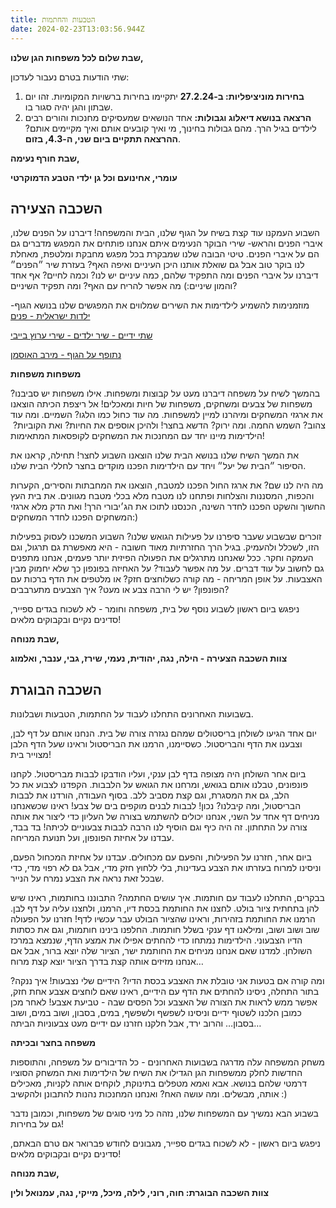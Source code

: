 ```yaml
---
title: הטבעות והחתמות
date: 2024-02-23T13:03:56.944Z
---
```

**שבת שלום לכל משפחות הגן שלנו,**

שתי הודעות בטרם נעבור לעדכון:

1. **בחירות מוניציפליות: ב-27.2.24** יתקיימו בחירות ברשויות המקומיות. זהו יום שבתון והגן יהיה סגור בו.
2. **הרצאה בנושא דיאלוג וגבולות:** אחד הנושאים שמעסיקים מחנכות והורים רבים לילדים בגיל הרך. מהם גבולות  בחינוך, מי ואיך קובעים אותם ואיך מקיימים אותם? **ההרצאה תתקיים ביום שני, ה-4.3, בזום**. 

**שבת חורף נעימה,**

**עומרי, אחינועם וכל גן ילדי הטבע הדמוקרטי**

## השכבה הצעירה

השבוע העמקנו עוד קצת בשיח על הגוף שלנו, הבית והמשפחה! דיברנו על הפנים שלנו, איברי הפנים והראש- שירי הבוקר הנעימים איתם אנחנו פותחים את המפגש מדברים גם הם על איברי הפנים. טיטי הבובה שלנו שמבקרת בכל מפגש מחבקת ומלטפת, מאחלת לנו בוקר טוב אבל גם שואלת אותנו היכן העיניים ואיפה האף? בעזרת שיר ״הפנים״ דיברנו על איברי הפנים ומה התפקיד שלהם, כמה עיניים יש לנו? וכמה לחיים? אף אחד והמון שיניים:) מה אפשר להריח עם האף? ומה תפקיד השיניים?

מוזמנימות להשמיע לילדימות את השירים שמלווים את המפגשים שלנו בנושא הגוף- [ילדות ישראלית - פנים](https://youtu.be/_kkcS_Y__hw?feature=shared)

[שתי ידיים - שיר ילדים - שירי ערוץ בייבי](https://youtu.be/t5qT9aVndvw?feature=shared)

[נתופף על הגוף - מירב האוסמן](https://youtu.be/JCWSe0JShQI?feature=shared)

**משפחות משפחות**

בהמשך לשיח על משפחה דיברנו מעט על קבוצות ומשפחות. אילו משפחות יש סביבנו? משפחות של צבעים ומשחקים, משפחות של חיות ומאכלים! אל ריצפת הכיתה הוצאנו את ארגזי המשחקים ומיהרנו למיין למשפחות. מה עוד כחול כמו הלגו? השמיים. ומה עוד צהוב? השמש החמה. ומה ירוק? הדשא בחצר! ולהיכן אוספים את החיות? ואת הקוביות?  הילדימות מיינו יחד עם המחנכות את המשחקים לקופסאות המתאימות!

את המשך השיח שלנו בנושא הבית שלנו הוצאנו השבוע לחצר! תחילה, קראנו את הסיפור ״הבית של יעל״ ויחד עם הילדימות הפכנו מוקדים בחצר לחללי הבית שלנו. 

מה היה לנו שם? את ארגז החול הפכנו למטבח, הוצאנו את המחבתות והסירים, הקערות והכפות, המסננות והצלחות ופתחנו לנו מטבח מלא בכלי מטבח מגוונים. את בית העץ החשוך והשקט הפכנו לחדר השינה, הכנסנו לתוכו את הג׳יבורי הרך! ואת הדק מלא ארגזי המשחקים הפכנו לחדר המשחקים:)

זוכרים שבשבוע שעבר סיפרנו על פעילות הגואש שלנו? השבוע המשכנו לעסוק בפעילות הזו, לשכלל ולהעמיק. בגיל הרך החזרתיות מאוד חשובה - היא מאפשרת גם תרגול, וגם העמקה וחקר. ככל שאנחנו מתרגלים את הפעולה הפיזית יותר פעמים, אנחנו מתפנים גם לחשוב על עוד דברים. על מה אפשר לעבוד? על האחיזה בפונפון כך שלא יחמוק מבין האצבעות. על אופן המריחה - מה קורה כשלוחצים חזק? או מלטפים את הדף ברכות עם הפונפון? יש לי הרבה צבע או מעט? איך הצבעים מתערבבים?

ניפגש ביום ראשון לשבוע נוסף של בית, משפחה וחומר - לא לשכוח בגדים ספייר, סדינים נקיים ובקבוקים מלאים!

**שבת מנוחה,**

**צוות השכבה הצעירה - הילה, נגה, יהודית, נעמי, שירז, גבי, ענבר, ואלמוג**

## **השכבה הבוגרת**

בשבועות האחרונים התחלנו לעבוד על החתמות, הטבעות ושבלונות.

יום אחד הגיעו לשולחן בריסטולים שמהם נגזרה צורה של בית. הנחנו אותם על דף לבן, וצבענו את הדף והבריסטול. כשסיימנו, הרמנו את הבריסטול וראינו שעל הדף הלבן מצוייר בית!

ביום אחר השולחן היה מצופה בדף לבן ענקי, ועליו הודבקו לבבות מבריסטול. לקחנו פונפונים, טבלנו אותם בגואש, ומרחנו את הגואש על הלבבות. הקפדנו לצבוע את כל הלב, גם את המסגרת, וגם קצת מסביב ללב. בסוף העבודה, הורדנו את לבבות הבריסטול, ומה קיבלנו? נכון! לבבות לבנים מוקפים בים של צבע! ראינו שכשאנחנו מניחים דף אחד על השני, אנחנו יכולים להשתמש בצורה של העליון כדי ליצור את אותה צורה על התחתון. זה היה כיף וגם הוסיף לנו הרבה לבבות צבעוניים לכיתה! בד בבד, עבדנו על אחיזת הפונפון, ועל תנועת המריחה.

ביום אחר, חזרנו על הפעילות, והפעם עם מכחולים. עבדנו על אחיזת המכחול הפעם, וניסינו למרוח בעזרתו את הצבע בעדינות, בלי ללחוץ חזק מדי, אבל גם לא רפוי מדי, כדי שבכל זאת נראה את הצבע נמרח על הנייר.

בבקרים, התחלנו לעבוד עם חותמות. איך עושים החתמה? התבוננו בחותמות, ראינו שיש להן בתחתית ציור בולט. לחצנו את החותמת בכסת דיו, הרמנו, ולחצנו עליה על דף לבן. הרמנו את החותמת בזהירות, וראינו שהציור הבולט עבר עכשיו לדף! חזרנו על הפעולה שוב ושוב ושוב, ומילאנו דף ענקי בשלל חותמות. החלפנו בינינו חותמות, וגם את כסתות הדיו הצבעוני. הילדימות נמתחו כדי להחתים אפילו את אמצע הדף, שנמצא במרכז השולחן. למדנו שאם אנחנו מניחים את החותמת ישר, הציור שלה יוצא ברור, אבל אם אנחנו מזיזים אותה קצת בדרך הציור יוצא קצת מרוח…

ומה קורה אם בטעות אני טובלת את האצבע בכסת הדיו? הידיים שלי נצבעות! איך ננקה? בתור התחלה, ניסינו להחתים את הדף עם הידיים, ראינו שאם לוחצים אצבע אחת חזק, אפשר ממש לראות את הצורה של האצבע וכל הפסים שבה - טביעת אצבע! לאחר מכן כמובן הלכנו לשטוף ידיים וניסינו לשפשף ולשפשף, במים, בסבון, ושוב במים, ושוב בסבון… והרוב ירד, אבל חלקנו חזרנו עם ידיים מעט צבעוניות הביתה…

**משפחה בחצר ובכיתה**

משחק המשפחה עלה מדרגה בשבועות האחרונים - כל הדיבורים על משפחה, והתוספות החדשות לחלק ממשפחות הגן הגדילו את השיח של הילדימות ואת המשחק הסוציו דרמטי שלהם בנושא. אבא ואמא מטפלים בתינוקת, לוקחים אותה לקניות, מאכילים אותה, מבשלים. ומה עושה האח? ואנחנו המחנכות נהנות להתבונן ולהקשיב :)

בשבוע הבא נמשיך עם המשפחות שלנו, נזהה כל מיני סוגים של משפחות, וכמובן נדבר גם על בחירות!

ניפגש ביום ראשון - לא לשכוח בגדים ספייר, מגבונים לחודש פברואר אם טרם הבאתם, סדינים נקיים ובקבוקים מלאים!

**שבת מנוחה,**

**צוות השכבה הבוגרת: חוה, רוני, לילה, מיכל, מייקי, נגה, עמנואל ולין**